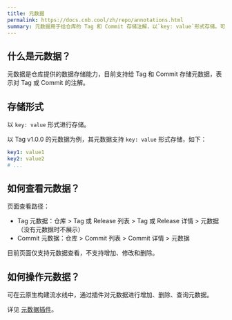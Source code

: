 ```yaml
---
title: 元数据
permalink: https://docs.cnb.cool/zh/repo/annotations.html
summary: 元数据用于给仓库的 Tag 和 Commit 存储注解，以`key: value`形式存储。可通过仓库页面查看（不支持操作），亦可在云原生构建流水线中通过插件对元数据进行增加、删除和查询操作 。
---
```


## 什么是元数据？

元数据是仓库提供的数据存储能力，目前支持给 Tag 和 Commit 存储元数据，表示对 Tag 或 Commit 的注解。

## 存储形式

以 `key: value` 形式进行存储。

以 Tag v1.0.0 的元数据为例，其元数据支持 `key: value` 形式存储，如下：

```yaml
key1: value1
key2: value2
# ...
```

## 如何查看元数据？

页面查看路径：

- Tag 元数据：仓库 > Tag 或 Release 列表 > Tag 或 Release 详情 > 元数据（没有元数据时不展示）
- Commit 元数据：仓库 > Commit 列表 > Commit 详情 > 元数据

目前页面仅支持元数据查看，不支持增加、修改和删除。

## 如何操作元数据？

可在云原生构建流水线中，通过插件对元数据进行增加、删除、查询元数据。

详见 [元数据插件](../build/plugin.md#public/cnbcool/annotations)。
